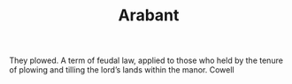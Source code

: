 ---
title: Arabant
letter: A
permalink: "/definitions/arabant.html"
body: They plowed. A term of feudal law, applied to those who held by the tenure of
  plowing and tilling the lord’s lands within the manor. Cowell
published_at: '2018-07-07'
layout: post
---